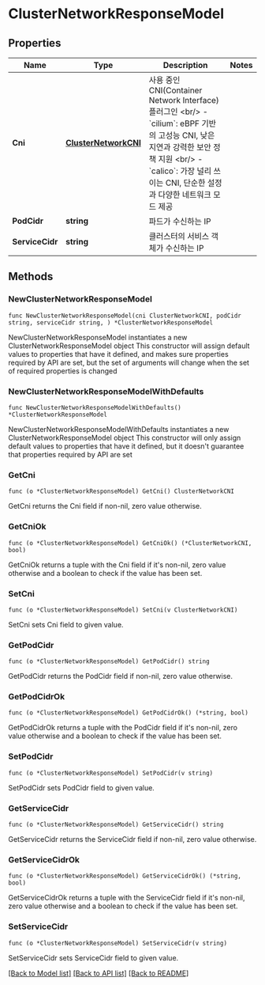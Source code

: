 # ClusterNetworkResponseModel

## Properties

Name | Type | Description | Notes
------------ | ------------- | ------------- | -------------
**Cni** | [**ClusterNetworkCNI**](ClusterNetworkCNI.md) | 사용 중인 CNI(Container Network Interface) 플러그인 &lt;br/&gt; - &#x60;cilium&#x60;: eBPF 기반의 고성능 CNI, 낮은 지연과 강력한 보안 정책 지원  &lt;br/&gt; - &#x60;calico&#x60;: 가장 널리 쓰이는 CNI, 단순한 설정과 다양한 네트워크 모드 제공 | 
**PodCidr** | **string** | 파드가 수신하는 IP | 
**ServiceCidr** | **string** | 클러스터의 서비스 객체가 수신하는 IP | 

## Methods

### NewClusterNetworkResponseModel

`func NewClusterNetworkResponseModel(cni ClusterNetworkCNI, podCidr string, serviceCidr string, ) *ClusterNetworkResponseModel`

NewClusterNetworkResponseModel instantiates a new ClusterNetworkResponseModel object
This constructor will assign default values to properties that have it defined,
and makes sure properties required by API are set, but the set of arguments
will change when the set of required properties is changed

### NewClusterNetworkResponseModelWithDefaults

`func NewClusterNetworkResponseModelWithDefaults() *ClusterNetworkResponseModel`

NewClusterNetworkResponseModelWithDefaults instantiates a new ClusterNetworkResponseModel object
This constructor will only assign default values to properties that have it defined,
but it doesn't guarantee that properties required by API are set

### GetCni

`func (o *ClusterNetworkResponseModel) GetCni() ClusterNetworkCNI`

GetCni returns the Cni field if non-nil, zero value otherwise.

### GetCniOk

`func (o *ClusterNetworkResponseModel) GetCniOk() (*ClusterNetworkCNI, bool)`

GetCniOk returns a tuple with the Cni field if it's non-nil, zero value otherwise
and a boolean to check if the value has been set.

### SetCni

`func (o *ClusterNetworkResponseModel) SetCni(v ClusterNetworkCNI)`

SetCni sets Cni field to given value.


### GetPodCidr

`func (o *ClusterNetworkResponseModel) GetPodCidr() string`

GetPodCidr returns the PodCidr field if non-nil, zero value otherwise.

### GetPodCidrOk

`func (o *ClusterNetworkResponseModel) GetPodCidrOk() (*string, bool)`

GetPodCidrOk returns a tuple with the PodCidr field if it's non-nil, zero value otherwise
and a boolean to check if the value has been set.

### SetPodCidr

`func (o *ClusterNetworkResponseModel) SetPodCidr(v string)`

SetPodCidr sets PodCidr field to given value.


### GetServiceCidr

`func (o *ClusterNetworkResponseModel) GetServiceCidr() string`

GetServiceCidr returns the ServiceCidr field if non-nil, zero value otherwise.

### GetServiceCidrOk

`func (o *ClusterNetworkResponseModel) GetServiceCidrOk() (*string, bool)`

GetServiceCidrOk returns a tuple with the ServiceCidr field if it's non-nil, zero value otherwise
and a boolean to check if the value has been set.

### SetServiceCidr

`func (o *ClusterNetworkResponseModel) SetServiceCidr(v string)`

SetServiceCidr sets ServiceCidr field to given value.



[[Back to Model list]](../README.md#documentation-for-models) [[Back to API list]](../README.md#documentation-for-api-endpoints) [[Back to README]](../README.md)


